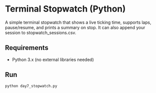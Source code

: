 # Terminal Stopwatch (Python)

A simple terminal stopwatch that shows a live ticking time, supports laps, pause/resume, and prints a summary on stop. It can also append your session to stopwatch_sessions.csv.

## Requirements
- Python 3.x (no external libraries needed)

## Run
```bash
python day7_stopwatch.py